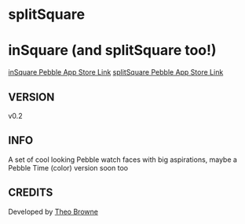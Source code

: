 # splitSquare


inSquare (and splitSquare too!)
==============
[inSquare Pebble App Store Link](https://apps.getpebble.com/applications/54d9664963eb418376000045)
[splitSquare Pebble App Store Link](https://apps.getpebble.com/applications/54daffc8097dff75f7000060)

VERSION
------------
v0.2

INFO
------------
A set of cool looking Pebble watch faces with big aspirations, maybe a Pebble Time (color) version soon too

CREDITS
------------
Developed by [Theo Browne](http://TheoBrowne.com)